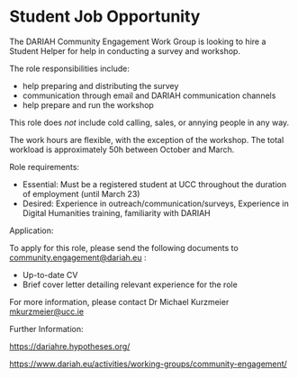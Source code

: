 # Student Job Opportunity

The DARIAH Community Engagement Work Group is looking to hire a Student Helper for help in conducting a survey and workshop.

The role responsibilities include:

- help preparing and distributing the survey
- communication through email and DARIAH communication channels
- help prepare and run the workshop

This role does *not* include cold calling, sales, or annying people in any way.

The work hours are flexible, with the exception of the workshop. The total workload is approximately 50h between October and March.

Role requirements:

- Essential: Must be a registered student at UCC throughout the duration of employment (until March 23)
- Desired: Experience in outreach/communication/surveys, Experience in Digital Humanities training, familiarity with DARIAH


Application:

To apply for this role, please send the following documents to [community.engagement@dariah.eu](community.engagement@dariah.eu) :

- Up-to-date CV
- Brief cover letter detailing relevant experience for the role



For more information, please contact Dr Michael Kurzmeier [mkurzmeier@ucc.ie](mkurzmeier@ucc.ie)


Further Information:

https://dariahre.hypotheses.org/

https://www.dariah.eu/activities/working-groups/community-engagement/
